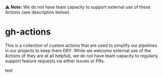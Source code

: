 :warning: **Note:** We do not have team capacity to support external use of these Actions (see description below).

# gh-actions
This is a collection of custom actions that are used to simplify our pipelines in our projects to keep them DRY. While
we welcome external use of the Actions (if they are at all helpful), we do not have team capacity to regularly support 
feature requests via either Issues or PRs. 


test
